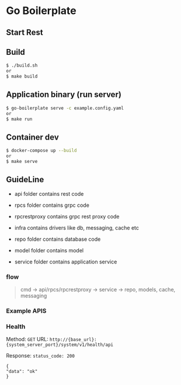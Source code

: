 # Go Boilerplate

## Start Rest 

## Build
```bash
$ ./build.sh
or
$ make build
```


## Application binary (run server)
```bash
$ go-boilerplate serve -c example.config.yaml
or
$ make run
```

## Container dev
```bash
$ docker-compose up --build
or
$ make serve
```

## GuideLine

* api folder contains rest code
* rpcs folder contains grpc code
* rpcrestproxy contains grpc rest proxy code

* infra contains drivers like db, messaging, cache etc
* repo folder contains database code
* model folder contains model
* service folder contains application service

### flow
> cmd -> api/rpcs/rpcrestproxy -> service -> repo, models, cache, messaging


### Example APIS

### Health 

Method: `GET`
URL: `http://{base_url}:{system_server_port}/system/v1/health/api`


Response:
```status_code: 200```
```json=
{
"data": "ok"
}
```
